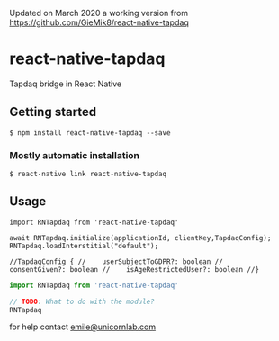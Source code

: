 Updated on  March 2020 a working version from https://github.com/GieMik8/react-native-tapdaq
# react-native-tapdaq

Tapdaq bridge in React Native

## Getting started

`$ npm install react-native-tapdaq --save`

### Mostly automatic installation

`$ react-native link react-native-tapdaq`

## Usage


`import RNTapdaq from 'react-native-tapdaq'`

`await RNTapdaq.initialize(applicationId, clientKey,TapdaqConfig);`
`RNTapdaq.loadInterstitial("default");`

`//TapdaqConfig {
//    userSubjectToGDPR?: boolean
//    consentGiven?: boolean
//    isAgeRestrictedUser?: boolean
//}`


```javascript
import RNTapdaq from 'react-native-tapdaq'

// TODO: What to do with the module?
RNTapdaq
```
for help contact emile@unicornlab.com
